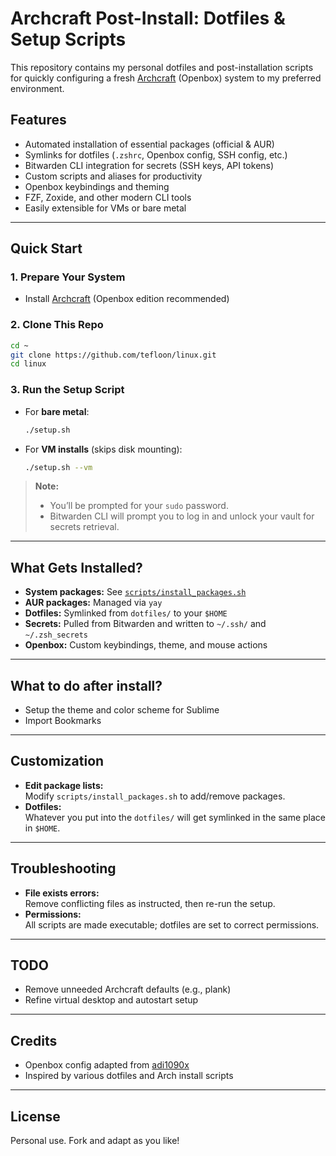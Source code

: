 # Archcraft Post-Install: Dotfiles & Setup Scripts

This repository contains my personal dotfiles and post-installation scripts for quickly configuring a fresh [Archcraft](https://archcraft.io/) (Openbox) system to my preferred environment.

## Features

- Automated installation of essential packages (official & AUR)
- Symlinks for dotfiles (`.zshrc`, Openbox config, SSH config, etc.)
- Bitwarden CLI integration for secrets (SSH keys, API tokens)
- Custom scripts and aliases for productivity
- Openbox keybindings and theming
- FZF, Zoxide, and other modern CLI tools
- Easily extensible for VMs or bare metal

---

## Quick Start

### 1. **Prepare Your System**

- Install [Archcraft](https://archcraft.io/) (Openbox edition recommended)

### 2. **Clone This Repo**

```sh
cd ~
git clone https://github.com/tefloon/linux.git
cd linux
```

### 3. **Run the Setup Script**

- For **bare metal**:
  ```sh
  ./setup.sh
  ```
- For **VM installs** (skips disk mounting):
  ```sh
  ./setup.sh --vm
  ```

> **Note:**  
> - You’ll be prompted for your `sudo` password.
> - Bitwarden CLI will prompt you to log in and unlock your vault for secrets retrieval.

---

## What Gets Installed?

- **System packages:** See [`scripts/install_packages.sh`](scripts/install_packages.sh)
- **AUR packages:** Managed via `yay`
- **Dotfiles:** Symlinked from `dotfiles/` to your `$HOME`
- **Secrets:** Pulled from Bitwarden and written to `~/.ssh/` and `~/.zsh_secrets`
- **Openbox:** Custom keybindings, theme, and mouse actions

---

## What to do after install?

- Setup the theme and color scheme for Sublime
- Import Bookmarks

---

## Customization

- **Edit package lists:**  
  Modify `scripts/install_packages.sh` to add/remove packages.
- **Dotfiles:**  
  Whatever you put into the `dotfiles/` will get symlinked in the same place in `$HOME`.
  
---

## Troubleshooting

- **File exists errors:**  
  Remove conflicting files as instructed, then re-run the setup.
- **Permissions:**  
  All scripts are made executable; dotfiles are set to correct permissions.

---

## TODO

- Remove unneeded Archcraft defaults (e.g., plank)
- Refine virtual desktop and autostart setup

---

## Credits

- Openbox config adapted from [adi1090x](https://github.com/adi1090x)
- Inspired by various dotfiles and Arch install scripts

---

## License

Personal use. Fork and adapt as you like!